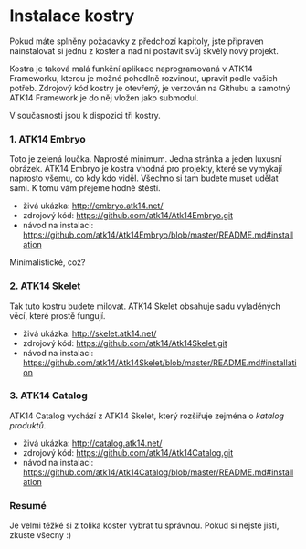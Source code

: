 Instalace kostry
================

Pokud máte splněny požadavky z předchozí kapitoly, jste připraven nainstalovat si jednu z koster a nad ní postavit svůj skvělý nový projekt.

Kostra je taková malá funkční aplikace naprogramovaná v ATK14 Frameworku, kterou je možné pohodlně rozvinout, upravit podle vašich potřeb. Zdrojový kód kostry je otevřený,
je verzován na Githubu a samotný ATK14 Framework je do něj vložen jako submodul.

V současnosti jsou k dispozici tři kostry.

### 1. ATK14 Embryo

Toto je zelená loučka. Naprosté minimum. Jedna stránka a jeden luxusní obrázek. ATK14 Embryo je kostra vhodná pro projekty, které se vymykají naprosto všemu, co kdy kdo viděl. Všechno si tam budete muset udělat sami.
K tomu vám přejeme hodně štěstí.

* živá ukázka: <http://embryo.atk14.net/>
* zdrojový kód: <https://github.com/atk14/Atk14Embryo.git>
* návod na instalaci: <https://github.com/atk14/Atk14Embryo/blob/master/README.md#installation>

Minimalistické, což?

### 2. ATK14 Skelet

Tak tuto kostru budete milovat. ATK14 Skelet obsahuje sadu vyladěných věcí, které prostě fungují.

* živá ukázka: <http://skelet.atk14.net/>
* zdrojový kód: <https://github.com/atk14/Atk14Skelet.git>
* návod na instalaci: <https://github.com/atk14/Atk14Skelet/blob/master/README.md#installation>

### 3. ATK14 Catalog

ATK14 Catalog vychází z ATK14 Skelet, který rozšiřuje zejména o _katalog produktů_.

* živá ukázka: <http://catalog.atk14.net/>
* zdrojový kód: <https://github.com/atk14/Atk14Catalog.git>
* návod na instalaci: <https://github.com/atk14/Atk14Catalog/blob/master/README.md#installation>

### Resumé

Je velmi těžké si z tolika koster vybrat tu správnou. Pokud si nejste jisti, zkuste všecny :)
